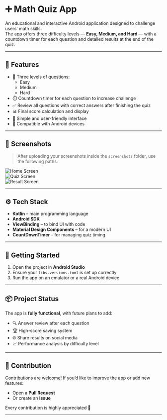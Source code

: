 # ➕ Math Quiz App

An educational and interactive Android application designed to challenge users’ math skills.  
The app offers three difficulty levels — **Easy, Medium, and Hard** — with a countdown timer for each question and detailed results at the end of the quiz.

---

## 🎯 Features

- 🧠 Three levels of questions:  
  - Easy  
  - Medium  
  - Hard  
- ⏱️ Countdown timer for each question to increase challenge  
- ✅ Review all questions with correct answers after finishing the quiz  
- 📊 Final score calculation and display  
- 🎨 Simple and user-friendly interface  
- 📱 Compatible with Android devices  

---

## 📸 Screenshots

> After uploading your screenshots inside the `screenshots` folder, use the following paths:

![Home Screen](screenshots/home.png)  
![Quiz Screen](screenshots/quiz.png)  
![Result Screen](screenshots/result.png)

---

## ⚙️ Tech Stack

- **Kotlin** – main programming language  
- **Android SDK**  
- **ViewBinding** – to bind UI with code  
- **Material Design Components** – for a modern UI  
- **CountDownTimer** – for managing quiz timing  

---

## 🚀 Getting Started

1. Open the project in **Android Studio**  
2. Ensure your `libs.versions.toml` is set up correctly  
3. Run the app on an emulator or a real Android device  

---

## 📦 Project Status

The app is **fully functional**, with future plans to add:

- 🔍 Answer review after each question  
- 🏆 High-score saving system  
- 🌐 Share results on social media  
- 📈 Performance analysis by difficulty level  

---

## 🤝 Contribution

Contributions are welcome! If you’d like to improve the app or add new features:  
- Open a **Pull Request**  
- Or create an **Issue**  

Every contribution is highly appreciated 💙  

---

